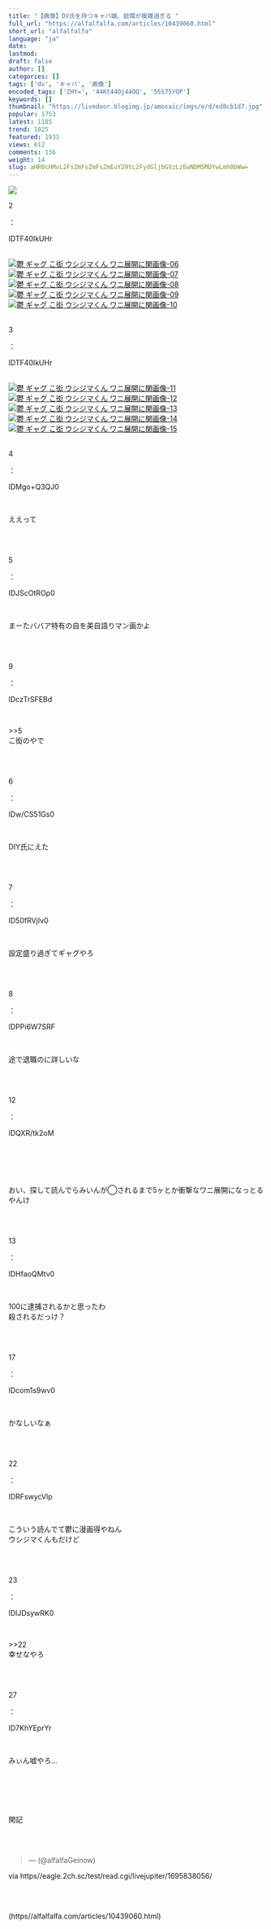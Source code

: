 ```yaml
---
title: "【画像】DV氏を持つキャバ嬢、庭環が複雑過ぎる "
full_url: "https://alfalfalfa.com/articles/10439060.html"
short_url: "alfalfalfa"
language: "ja"
date: 
lastmod: 
draft: false
author: []
categories: []
tags: ['dv', 'キャバ', '画像']
encoded_tags: ['ZHY=', '44Kt44Oj44OQ', '55S75YOP']
keywords: []
thumbnail: "https://livedoor.blogimg.jp/amosaic/imgs/e/d/ed8cb1d7.jpg"
popular: 1753
latest: 1185
trend: 1025
featured: 1931
views: 612
comments: 136
weight: 14
slug: aHR0cHMvL2FsZmFsZmFsZmEuY29tL2FydGljbGVzLzEwNDM5MDYwLmh0bWw=
---
```


![](https://livedoor.blogimg.jp/amosaic/imgs/e/d/ed8cb1d7.jpg)

<div><p class='res_info'><p class='res_num'>2</p>：<p class='res_name'></p><p class='res_matome'><p class='res_id'>IDTF40IkUHr</p></p></p><br> <a href='https//pbs.twimg.com/media/F6DhEgpaIAAAJzI.jpg' target='_blank' rel='nofollow'><img src='https//pbs.twimg.com/media/F6DhEgpaIAAAJzI.jpg' alt='鬱 ギャグ こ衒 ウシジマくん ワニ展開に関画像-06'></a><br> <a href='https//pbs.twimg.com/media/F6DhLERaIAAqoFO.jpg' target='_blank' rel='nofollow'><img src='https//pbs.twimg.com/media/F6DhLERaIAAqoFO.jpg' alt='鬱 ギャグ こ衒 ウシジマくん ワニ展開に関画像-07'></a><br> <a href='https//pbs.twimg.com/media/F6DhLEPbEAAol7O.jpg' target='_blank' rel='nofollow'><img src='https//pbs.twimg.com/media/F6DhLEPbEAAol7O.jpg' alt='鬱 ギャグ こ衒 ウシジマくん ワニ展開に関画像-08'></a><br> <a href='https//pbs.twimg.com/media/F6DhLENa4AA1Tom.jpg' target='_blank' rel='nofollow'><img src='https//pbs.twimg.com/media/F6DhLENa4AA1Tom.jpg' alt='鬱 ギャグ こ衒 ウシジマくん ワニ展開に関画像-09'></a><br> <a href='https//pbs.twimg.com/media/F6DhLEKbcAAiXFx.jpg' target='_blank' rel='nofollow'><img src='https//pbs.twimg.com/media/F6DhLEKbcAAiXFx.jpg' alt='鬱 ギャグ こ衒 ウシジマくん ワニ展開に関画像-10'></a><br> <br> <p class='res_info'><p class='res_num'>3</p>：<p class='res_name'></p><p class='res_matome'><p class='res_id'>IDTF40IkUHr</p></p></p><br> <a href='https//pbs.twimg.com/media/F6DhTb-bkAAi7cp.jpg' target='_blank' rel='nofollow'><img src='https//pbs.twimg.com/media/F6DhTb-bkAAi7cp.jpg' alt='鬱 ギャグ こ衒 ウシジマくん ワニ展開に関画像-11'></a><br> <a href='https//pbs.twimg.com/media/F6DhTb6a4AA_yZB.jpg' target='_blank' rel='nofollow'><img src='https//pbs.twimg.com/media/F6DhTb6a4AA_yZB.jpg' alt='鬱 ギャグ こ衒 ウシジマくん ワニ展開に関画像-12'></a><br> <a href='https//pbs.twimg.com/media/F6TLINrbsAAZzMW.jpg' target='_blank' rel='nofollow'><img src='https//pbs.twimg.com/media/F6TLINrbsAAZzMW.jpg' alt='鬱 ギャグ こ衒 ウシジマくん ワニ展開に関画像-13'></a><br> <a href='https//pbs.twimg.com/media/F6TLRjeaIAAGYVa.jpg' target='_blank' rel='nofollow'><img src='https//pbs.twimg.com/media/F6TLRjeaIAAGYVa.jpg' alt='鬱 ギャグ こ衒 ウシジマくん ワニ展開に関画像-14'></a><br> <a href='https//pbs.twimg.com/media/F6TLRjebsAAcVl4.jpg' target='_blank' rel='nofollow'><img src='https//pbs.twimg.com/media/F6TLRjebsAAcVl4.jpg' alt='鬱 ギャグ こ衒 ウシジマくん ワニ展開に関画像-15'></a><br> <br> <p class='res_info'><p class='res_num'>4</p>：<p class='res_name'></p><p class='res_matome'><p class='res_id'>IDMgo+Q3QJ0</p></p></p><br> <p class='res_body'>ええって</p><br> <br> <p class='res_info'><p class='res_num'>5</p>：<p class='res_name'></p><p class='res_matome'><p class='res_id'>IDJScOtROp0</p></p></p><br> <p class='res_body_r1'>まーたババア特有の自を美自語りマン画かよ</p><br> <br> <p class='res_info'><p class='res_num'>9</p>：<p class='res_name'></p><p class='res_matome'><p class='res_id'>IDczTrSFEBd</p></p></p><br> <p class='res_body_r2'>>>5<br> こ衒のやで</p><br> <br> <p class='res_info'><p class='res_num'>6</p>：<p class='res_name'></p><p class='res_matome'><p class='res_id'>IDw/CS51Gs0</p></p></p><br> <p class='res_body'>DIY氏にえた</p><br> <br> <p class='res_info'><p class='res_num'>7</p>：<p class='res_name'></p><p class='res_matome'><p class='res_id'>ID50fRVjIv0</p></p></p><br> <p class='res_body'>設定盛り過ぎてギャグやろ</p><br> <br> <p class='res_info'><p class='res_num'>8</p>：<p class='res_name'></p><p class='res_matome'><p class='res_id'>IDPPi6W7SRF</p></p></p><br> <p class='res_body'>途で退職のに詳しいな</p><br> <br> <p class='res_info'><p class='res_num'>12</p>：<p class='res_name'></p><p class='res_matome'><p class='res_id'>IDQXR/tk2oM</p></p></p><br> <br> <p class='in_ads'></p><br> <p>おい、探して読んでらみいんが◯されるまで5ヶとか衝撃なワニ展開になっとるやんけ</p><br> <br> <p class='res_info'><p class='res_num'>13</p>：<p class='res_name'></p><p class='res_matome'><p class='res_id'>IDHfaoQMtv0</p></p></p><br> <p class='res_body'>100に逮捕されるかと思ったわ<br> 殺されるだっけ？</p><br> <br> <p class='res_info'><p class='res_num'>17</p>：<p class='res_name'></p><p class='res_matome'><p class='res_id'>IDcom1s9wv0</p></p></p><br> <p class='res_body'>かなしいなぁ</p><br> <br> <p class='res_info'><p class='res_num'>22</p>：<p class='res_name'></p><p class='res_matome'><p class='res_id'>IDRFswycVlp</p></p></p><br> <p class='res_body_r1'>こういう読んでて鬱に漫画得やねん<br> ウシジマくんもだけど</p><br> <br> <p class='res_info'><p class='res_num'>23</p>：<p class='res_name'></p><p class='res_matome'><p class='res_id'>IDlJDsywRK0</p></p></p><br> <p class='res_body_r2'>>>22<br> 幸せなやろ</p><br> <br> <p class='res_info'><p class='res_num'>27</p>：<p class='res_name'></p><p class='res_matome'><p class='res_id'>ID7KhYEprYr</p></p></p><br> <p class='res_body'>みぃん嘘やろ…</p><br> <br> <br> <br> <p id='related-title'>関記</p><br> <br> <p class='in_ads'></p><blockquote class='twitter-tweet'><p lang='und' dir='ltr'></p> — (@alfalfaGeinow) <a href='https//twitter.com/alfalfaGeinow/status/1707312194021687689/'></a></blockquote><p class='via'>via https//eagle.2ch.sc/test/read.cgi/livejupiter/1695838056/</p><br> <br> </div>

(https//alfalfalfa.com/articles/10439060.html)
